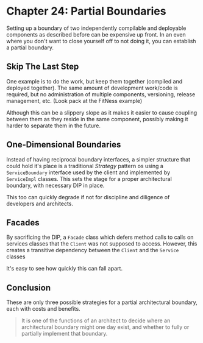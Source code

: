 # Chapter 24: Partial Boundaries

Setting up a boundary of two independently compilable and deployable components as described before can be expensive up front. In an even where you don't want to close yourself off to not doing it, you can establish a partial boundary.

## Skip The Last Step

One example is to do the work, but keep them together (compiled and deployed together). The same amount of development work/code is required, but no administration of multiple components, versioning, release management, etc. (Look pack at the FitNess example)

Although this can be a slippery slope as it makes it easier to cause coupling between them as they reside in the same component, possibly making it harder to separate them in the future.

## One-Dimensional Boundaries

Instead of having reciprocal boundary interfaces, a simpler structure that could hold it's place is a traditional _Strategy_ pattern os using a `ServiceBoundary` interface used by the client and implemented by `ServiceImpl` classes. This sets the stage for a proper architectural boundary, with necessary DIP in place.

This too can quickly degrade if not for discipline and diligence of developers and architects.

## Facades

By sacrificing the DIP, a `Facade` class which defers method calls to calls on services classes that the `Client` was not supposed to access. However, this creates a transitive dependency between the `Client` and the `Service` classes

It's easy to see how quickly this can fall apart.

## Conclusion

These are only three possible strategies for a partial architectural boundary, each with costs and benefits.

> It is one of the functions of an architect to decide where an architectural boundary might one day exist, and whether to fully or partially implement that boundary.
